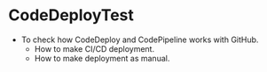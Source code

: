 # CodeDeployTest

 - To check how CodeDeploy and CodePipeline works with GitHub.
   - How to make CI/CD deployment.
   - How to make deployment as manual.
